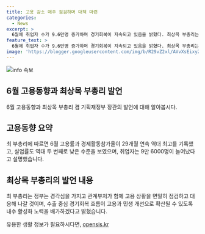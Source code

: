 ```yaml
---
title: 고용 감소 매주 점검하며 대책 마련
categories:
  - News
excerpt: >
  6월에 취업자 수가 9.6만명 증가하며 경기회복이 지속되고 있음을 밝혔다. 최상목 부총리는 정부가 일자리 상황을 면밀히 점검하고 관련 대책을 적기에 강구할 것이라고 강조했다. 특히 건설업 고용 감소와 자영업자 감소로 인한 어려움을 인정하면서 수출 중심 경기회복을 내수 활성화를 통해 지원하고 건설업 근로자에 대한 전직 지원과 고용 감소 분야 대책 마련을 약속했다.
feature_text: >
  6월에 취업자 수가 9.6만명 증가하며 경기회복이 지속되고 있음을 밝혔다. 최상목 부총리는 정부가 일자리 상황을 면밀히 점검하고 관련 대책을 적기에 강구할 것이라고 강조했다. 특히 건설업 고용 감소와 자영업자 감소로 인한 어려움을 인정하면서 수출 중심 경기회복을 내수 활성화를 통해 지원하고 건설업 근로자에 대한 전직 지원과 고용 감소 분야 대책 마련을 약속했다.
image: 'https://blogger.googleusercontent.com/img/b/R29vZ2xl/AVvXsEixyZcFfHzMRdzZMjFBmAUKJYCLCGyLL1o632UiGVXcaFdKo_bkvkuCioo0uUKlGfBVcT3P84aROyZIXSBEx3Aw5nCQ3pTgDom1WDC4m8eifvWiAmWEEVb4x6G_l8C0QH225ldMjyaFvpxGEBGNO37VmDTDMHGhJPq73UglMfDca1-0aw/s1600/blogspot.png'
---
```


<p><img src="https://blogger.googleusercontent.com/img/b/R29vZ2xl/AVvXsEixyZcFfHzMRdzZMjFBmAUKJYCLCGyLL1o632UiGVXcaFdKo_bkvkuCioo0uUKlGfBVcT3P84aROyZIXSBEx3Aw5nCQ3pTgDom1WDC4m8eifvWiAmWEEVb4x6G_l8C0QH225ldMjyaFvpxGEBGNO37VmDTDMHGhJPq73UglMfDca1-0aw/s1600/blogspot.png" alt="info 속보" /></p>

<h2 data-ke-size="size26">6월 고용동향과 최상목 부총리 발언</h2>

<p data-ke-size="size16">6월 고용동향과 최상목 부총리 겸 기획재정부 장관의 발언에 대해 알아봅시다.</p>

<h2 data-ke-size="size24">고용동향 요약</h2>

<p data-ke-size="size16">최 부총리에 따르면 6월 고용률과 경제활동참가율이 29개월 연속 역대 최고를 기록했고, 실업률도 역대 두 번째로 낮은 수준을 보였으며, 취업자는 9만 6000명이 늘어났다고 설명했습니다.</p>

<h2 data-ke-size="size24">최상목 부총리의 발언 내용</h2>

<p data-ke-size="size16">최 부총리는 정부는 경각심을 가지고 관계부처가 함께 고용 상황을 면밀히 점검하고 대응해 나갈 것이며, 수출 중심 경기회복 흐름이 고용과 민생 개선으로 확산될 수 있도록 내수 활성화 노력을 배가하겠다고 밝혔습니다.</p>
유용한 생활 정보가 필요하시다면, <a href="https://opensis.kr" rel="dofollow">opensis.kr</a>


